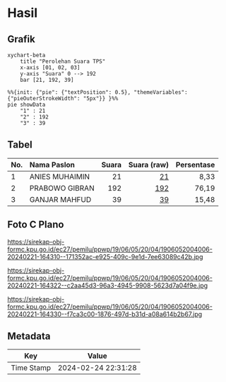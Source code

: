 # Hasil

## Grafik

```mermaid
xychart-beta
    title "Perolehan Suara TPS"
    x-axis [01, 02, 03]
    y-axis "Suara" 0 --> 192
    bar [21, 192, 39]
```

```mermaid
%%{init: {"pie": {"textPosition": 0.5}, "themeVariables": {"pieOuterStrokeWidth": "5px"}} }%%
pie showData
    "1" : 21
    "2" : 192
    "3" : 39
```

## Tabel

| No. | Nama Paslon    | Suara | Suara (raw) | Persentase |
|:--- |:-------------- | -----:| -----------:| ----------:|
| 1   | ANIES MUHAIMIN | 21    | [21][p-1]   | 8,33       |
| 2   | PRABOWO GIBRAN | 192   | [192][p-2]  | 76,19      |
| 3   | GANJAR MAHFUD  | 39    | [39][p-3]   | 15,48      |


[p-1]: https://github.com/gigit-pemilu/pemilu-2024-19-kepulauan-bangka-belitung/blob/main/pilpres/hitung-suara/sub/19-kepulauan-bangka-belitung/sub/06-belitung-timur/sub/05-damar/sub/2004-mengkubang/sub/006-tps/sub/paslon-1.txt
[p-2]: https://github.com/gigit-pemilu/pemilu-2024-19-kepulauan-bangka-belitung/blob/main/pilpres/hitung-suara/sub/19-kepulauan-bangka-belitung/sub/06-belitung-timur/sub/05-damar/sub/2004-mengkubang/sub/006-tps/sub/paslon-2.txt
[p-3]: https://github.com/gigit-pemilu/pemilu-2024-19-kepulauan-bangka-belitung/blob/main/pilpres/hitung-suara/sub/19-kepulauan-bangka-belitung/sub/06-belitung-timur/sub/05-damar/sub/2004-mengkubang/sub/006-tps/sub/paslon-3.txt

## Foto C Plano

https://sirekap-obj-formc.kpu.go.id/ec27/pemilu/ppwp/19/06/05/20/04/1906052004006-20240221-164310--171352ac-e925-409c-9e1d-7ee63089c42b.jpg

https://sirekap-obj-formc.kpu.go.id/ec27/pemilu/ppwp/19/06/05/20/04/1906052004006-20240221-164322--c2aa45d3-96a3-4945-9908-5623d7a04f9e.jpg

https://sirekap-obj-formc.kpu.go.id/ec27/pemilu/ppwp/19/06/05/20/04/1906052004006-20240221-164330--f7ca3c00-1876-497d-b31d-a08a614b2b67.jpg


## Metadata

| Key        | Value               |
| ---------- | ------------------- |
| Time Stamp | 2024-02-24 22:31:28 |



